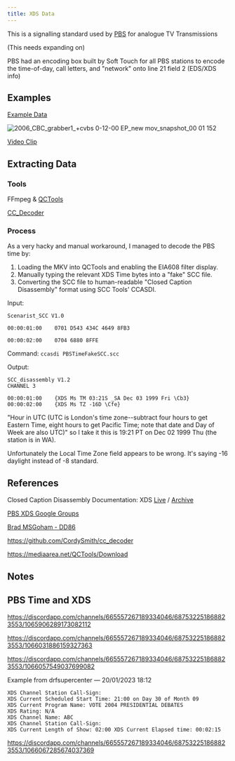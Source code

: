 ```yaml
---
title: XDS Data
---
```


This is a signalling standard used by [PBS](https://www.pbs.org/) for analogue TV Transmissions

(This needs expanding on)

PBS had an encoding box built by Soft Touch for all PBS stations to encode the time-of-day, call letters, and "network" onto line 21 field 2 (EDS/XDS info)


## Examples 


[Example Data](https://drive.google.com/open?id=1ziZq4v9w0jLAyWIbkM46dtDMW1VdPLRr)

![2006_CBC_grabber1_+cvbs 0-12-00 EP_new mov_snapshot_00 01 152](https://user-images.githubusercontent.com/56382624/218397701-0d9bd090-46a1-4495-83f2-2fc2edc6fca6.jpg)

[Video Clip](https://user-images.githubusercontent.com/56382624/218397758-1cc520be-acdf-434a-a564-c4e9d2d76ac4.mp4)


## Extracting Data 


### Tools


FFmpeg & [QCTools](https://mediaarea.net/QCTools/Download)

[CC_Decoder](https://github.com/CordySmith/cc_decoder/tree/master/bin)


### Process 


As a very hacky and manual workaround, I managed to decode the PBS time by:

1. Loading the MKV into QCTools and enabling the EIA608 filter display.
2. Manually typing the relevant XDS Time bytes into a "fake" SCC file.
3. Converting the SCC file to human-readable "Closed Caption Disassembly" format using SCC Tools' CCASDI.

Input:

```
Scenarist_SCC V1.0

00:00:01:00    0701 D543 434C 4649 8FB3

00:00:02:00    0704 6880 8FFE
```

Command: `ccasdi PBSTimeFakeSCC.scc`

Output: 

```
SCC_disassembly V1.2
CHANNEL 3

00:00:01:00    {XDS Ms TM 03:21S _SA Dec 03 1999 Fri \Cb3}
00:00:02:00    {XDS Ms TZ -16D \Cfe} 
```

"Hour in UTC (UTC is London's time zone--subtract four hours to get Eastern Time, eight hours to get Pacific Time; note that date and Day of Week are also UTC)" so I take it this is 19:21 PT on Dec 02 1999 Thu (the station is in WA).

Unfortunately the Local Time Zone field appears to be wrong. It's saying -16 daylight instead of -8 standard.  


## References 


Closed Caption Disassembly Documentation: XDS [Live](http://www.theneitherworld.com/mcpoodle/SCC_TOOLS/DOCS/CC_XDS.HTML) / [Archive](https://web.archive.org/web/20230627074532/http://www.theneitherworld.com/mcpoodle/SCC_TOOLS/DOCS/CC_XDS.HTML)

[PBS XDS Google Groups](https://web.archive.org/web/20230213063604/https://groups.google.com/g/sci.electronics/c/FAbzaGNk_Cc/m/_jqXJDz1CyMJ?pli=1%2A)

[Brad MSGoham - DD86](https://discord.com/channels/665557267189334046/687532251868823553/1066067285674037369)

https://github.com/CordySmith/cc_decoder

https://mediaarea.net/QCTools/Download


## Notes


## PBS Time and XDS

<https://discordapp.com/channels/665557267189334046/687532251868823553/1065906289173082112>

<https://discordapp.com/channels/665557267189334046/687532251868823553/1066031886159327363>

<https://discordapp.com/channels/665557267189334046/687532251868823553/1066057549037699082>

Example from drfsupercenter — 20/01/2023 18:12


    XDS Channel Station Call-Sign:
    XDS Current Scheduled Start Time: 21:00 on Day 30 of Month 09
    XDS Current Program Name: VOTE 2004 PRESIDENTIAL DEBATES
    XDS Rating: N/A
    XDS Channel Name: ABC
    XDS Channel Station Call-Sign:
    XDS Current Length of Show: 02:00 XDS Current Elapsed time: 00:02:15


<https://discordapp.com/channels/665557267189334046/687532251868823553/1066067285674037369>
